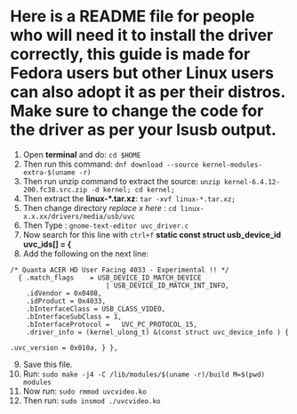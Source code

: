 # Here is a README file for people who will need it to install the driver correctly, this guide is made for Fedora users but other Linux users can also adopt it as per their distros. Make sure to change the code for the driver as per your lsusb output.

1. Open **terminal** and do: `cd $HOME`
2. Then run this command: `dnf download --source kernel-modules-extra-$(uname -r)`
3. Then run unzip command to extract the source: `unzip kernel-6.4.12-200.fc38.src.zip -d kernel; cd kernel;`
4. Then extract the **linux-*.tar.xz**: `tar -xvf linux-*.tar.xz;`
5. Then change directory _replace x here_ : `cd linux-x.x.xx/drivers/media/usb/uvc`
6. Then Type : `gnome-text-editor uvc_driver.c`
7. Now search for this line with `ctrl+f` **static const struct usb_device_id uvc_ids[] = {**
8. Add the following on the next line:
```
/* Quanta ACER HD User Facing 4033 - Experimental !! */  
  { .match_flags 	= USB_DEVICE_ID_MATCH_DEVICE  
                        | USB_DEVICE_ID_MATCH_INT_INFO,  
    .idVendor = 0x0408,  
    .idProduct = 0x4033,  
    .bInterfaceClass = USB_CLASS_VIDEO,  
    .bInterfaceSubClass = 1,  
    .bInterfaceProtocol =	UVC_PC_PROTOCOL_15,  
    .driver_info = (kernel_ulong_t) &(const struct uvc_device_info ) {  
                                                                       .uvc_version = 0x010a, } },
```
9. Save this file.
10. Run: `sudo make -j4 -C /lib/modules/$(uname -r)/build M=$(pwd) modules`
11.  Now run: `sudo rmmod uvcvideo.ko`
12. Then run: `sudo insmod ./uvcvideo.ko`
